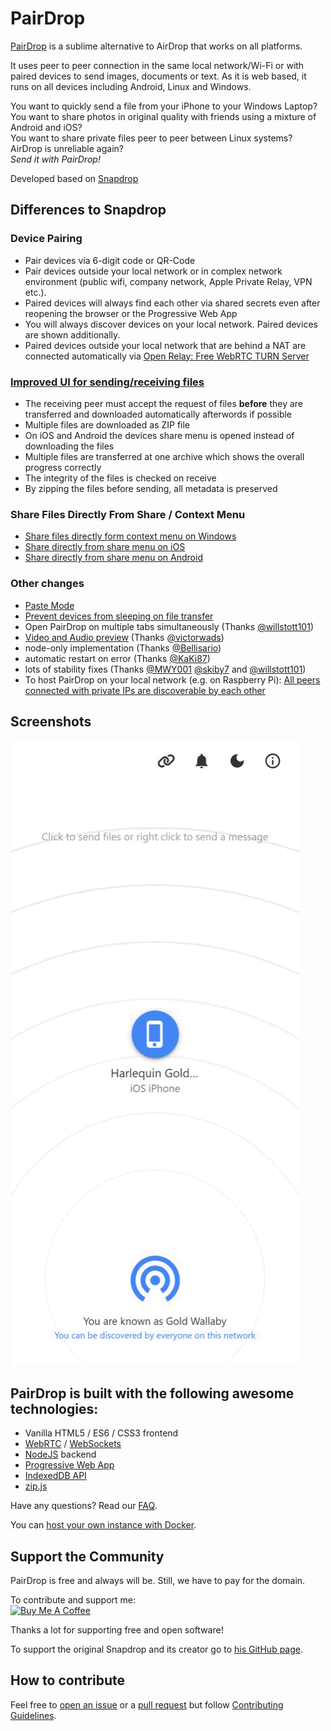 # PairDrop 

[PairDrop](https://pairdrop.net) is a sublime alternative to AirDrop that works on all platforms.

It uses peer to peer connection in the same local network/Wi-Fi or with paired devices to send images, documents or text.
As it is web based, it runs on all devices including Android, Linux and Windows.

You want to quickly send a file from your iPhone to your Windows Laptop?
<br>You want to share photos in original quality with friends using a mixture of Android and iOS?
<br>You want to share private files peer to peer between Linux systems?
<br>AirDrop is unreliable again?
<br>_Send it with PairDrop!_

Developed based on [Snapdrop](https://github.com/RobinLinus/snapdrop)

## Differences to Snapdrop

### Device Pairing
* Pair devices via 6-digit code or QR-Code
* Pair devices outside your local network or in complex network environment (public wifi, company network, Apple Private Relay, VPN etc.).
* Paired devices will always find each other via shared secrets even after reopening the browser or the Progressive Web App
* You will always discover devices on your local network. Paired devices are shown additionally.
* Paired devices outside your local network that are behind a NAT are connected automatically via [Open Relay: Free WebRTC TURN Server](https://www.metered.ca/tools/openrelay/)

### [Improved UI for sending/receiving files](https://github.com/RobinLinus/snapdrop/issues/560)
* The receiving peer must accept the request of files **before** they are transferred and downloaded automatically afterwords if possible
* Multiple files are downloaded as ZIP file
* On iOS and Android the devices share menu is opened instead of downloading the files
* Multiple files are transferred at one archive which shows the overall progress correctly
* The integrity of the files is checked on receive
* By zipping the files before sending, all metadata is preserved

### Share Files Directly From Share / Context Menu
* [Share files directly form context menu on Windows](/docs/how-to.md#share-files-directly-form-context-menu-on-windows)
* [Share directly from share menu on iOS](/docs/how-to.md#share-directly-from-share-menu-on-ios)
* [Share directly from share menu on Android](/docs/how-to.md#share-directly-from-share-menu-on-android)


### Other changes
* [Paste Mode](https://github.com/RobinLinus/snapdrop/pull/534)
* [Prevent devices from sleeping on file transfer](https://github.com/RobinLinus/snapdrop/pull/413)
* Open PairDrop on multiple tabs simultaneously (Thanks [@willstott101](https://github.com/willstott101))
* [Video and Audio preview](https://github.com/RobinLinus/snapdrop/pull/455) (Thanks [@victorwads](https://github.com/victorwads))
* node-only implementation (Thanks [@Bellisario](https://github.com/Bellisario))
* automatic restart on error (Thanks [@KaKi87](https://github.com/KaKi87))
* lots of stability fixes (Thanks [@MWY001](https://github.com/MWY001) [@skiby7](https://github.com/skiby7) and [@willstott101](https://github.com/willstott101))
* To host PairDrop on your local network (e.g. on Raspberry Pi): [All peers connected with private IPs are discoverable by each other](https://github.com/RobinLinus/snapdrop/pull/558)

## Screenshots
![Pairdrop Preview](/docs/pairdrop_screenshot_mobile.gif)

## PairDrop is built with the following awesome technologies:
* Vanilla HTML5 / ES6 / CSS3 frontend
* [WebRTC](http://webrtc.org/) / [WebSockets](http://www.websocket.org/)
* [NodeJS](https://nodejs.org/en/) backend
* [Progressive Web App](https://wikipedia.org/wiki/Progressive_Web_App)
* [IndexedDB API](https://developer.mozilla.org/en-US/docs/Web/API/IndexedDB_API)
* [zip.js](https://gildas-lormeau.github.io/zip.js/)

Have any questions? Read our [FAQ](/docs/faq.md).

You can [host your own instance with Docker](/docs/host-your-own.md).


## Support the Community
PairDrop is free and always will be. Still, we have to pay for the domain.

To contribute and support me:<br>
<a href="https://www.buymeacoffee.com/pairdrop" target="_blank">
<img src="https://cdn.buymeacoffee.com/buttons/v2/default-yellow.png" alt="Buy Me A Coffee" style="height: 60px !important;width: 217px !important;" >
</a>

Thanks a lot for supporting free and open software!

To support the original Snapdrop and its creator go to [his GitHub page](https://github.com/RobinLinus/snapdrop).

## How to contribute

Feel free to [open an issue](https://github.com/schlagmichdoch/pairdrop/issues/new/choose) or a
[pull request](https://github.com/schlagmichdoch/pairdrop/pulls) but follow
[Contributing Guidelines](/CONTRIBUTING.md).
